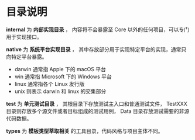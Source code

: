 # 目录说明

**internal** 为 **内部实现目录** ，
内容将不会暴露至 Core 以外的任何项目，可以专门用于实现接口。

**native** 为 **系统平台实现目录** ，
其中存放部分用于实现特定平台的实现，通常只向特定平台暴露。

- darwin 通常指 Apple 下的 macOS 平台
- win    通常指 Microsoft 下的 Windows 平台
- linux  通常指各个 Linux 发行版
- unix   则表示 darwin 和 linux 的交集部分

**test** 为 **单元测试目录** ，
其根目录下存放测试主入口和普通测试文件，
TestXXX 目录则存放多个源文件或者目标组成的测试用例，
Data 目录存放测试需要的非源代码数据。

**types** 为 **模板类型萃取相关** 的工具目录，代码风格与项目主体不同。